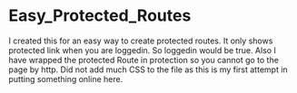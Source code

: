# Easy_Protected_Routes

I created this for an easy way to create protected routes. It only shows protected link when you are loggedin. So loggedin would be true. 
Also I have wrapped the protected Route in protection so you cannot go to the page by http. Did not add much CSS to the file as this is my first attempt in putting something online here. 
